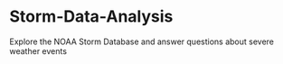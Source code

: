 # Storm-Data-Analysis
Explore the NOAA Storm Database and answer questions about severe weather events
